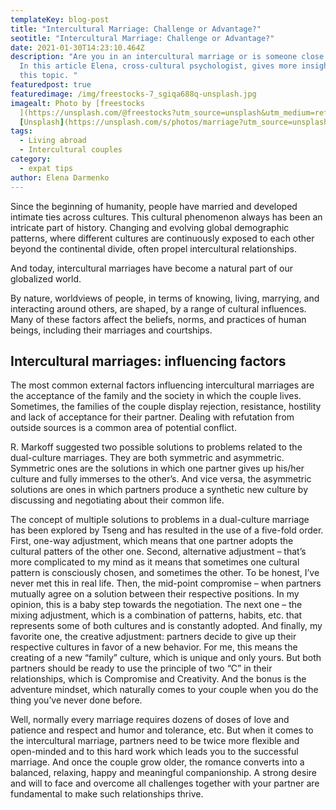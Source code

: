 ```yaml
---
templateKey: blog-post
title: "Intercultural Marriage: Challenge or Advantage?"
seotitle: "Intercultural Marriage: Challenge or Advantage?"
date: 2021-01-30T14:23:10.464Z
description: "Are you in an intercultural marriage or is someone close to you?
  In this article Elena, cross-cultural psychologist, gives more insights on
  this topic. "
featuredpost: true
featuredimage: /img/freestocks-7_sgiqa688q-unsplash.jpg
imagealt: Photo by [freestocks
  ](https://unsplash.com/@freestocks?utm_source=unsplash&utm_medium=referral&utm_content=creditCopyText)on
  [Unsplash](https://unsplash.com/s/photos/marriage?utm_source=unsplash&utm_medium=referral&utm_content=creditCopyText)
tags:
  - Living abroad
  - Intercultural couples
category:
  - expat tips
author: Elena Darmenko
---
```

Since the beginning of humanity, people have married and developed intimate ties across cultures. This cultural phenomenon always has been an intricate part of history. Changing and evolving global demographic patterns, where different cultures are continuously exposed to each other beyond the continental divide, often propel intercultural relationships.

And today, intercultural marriages have become a natural part of our globalized world.

By nature, worldviews of people, in terms of knowing, living, marrying, and interacting around others, are shaped, by a range of cultural influences. Many of these factors affect the beliefs, norms, and practices of human beings, including their marriages and courtships.

## Intercultural marriages: influencing factors

The most common external factors influencing intercultural marriages are the acceptance of the family and the society in which the couple lives. Sometimes, the families of the couple display rejection, resistance, hostility and lack of acceptance for their partner. Dealing with refutation from outside sources is a common area of potential conflict.

R. Markoff suggested two possible solutions to problems related to the dual-culture marriages. They are both symmetric and asymmetric. Symmetric ones are the solutions in which one partner gives up his/her culture and fully immerses to the other’s. And vice versa, the asymmetric solutions are ones in which partners produce a synthetic new culture by discussing and negotiating about their common life.

The concept of multiple solutions to problems in a dual-culture marriage has been explored by Tseng and has resulted in the use of a five-fold order. First, one-way adjustment, which means that one partner adopts the cultural patters of the other one. Second, alternative adjustment – that’s more complicated to my mind as it means that sometimes one cultural pattern is consciously chosen, and sometimes the other. To be honest, I’ve never met this in real life. Then, the mid-point compromise – when partners mutually agree on a solution between their respective positions. In my opinion, this is a baby step towards the negotiation. The next one – the mixing adjustment, which is a combination of patterns, habits, etc. that represents some of both cultures and is constantly adopted. And finally, my favorite one, the creative adjustment: partners decide to give up their respective cultures in favor of a new behavior. For me, this means the creating of a new “family” culture, which is unique and only yours. But both partners should be ready to use the principle of two “C” in their relationships, which is Compromise and Creativity. And the bonus is the adventure mindset, which naturally comes to your couple when you do the thing you’ve never done before.

Well, normally every marriage requires dozens of doses of love and patience and respect and humor and tolerance, etc. But when it comes to the intercultural marriage, partners need to be twice more flexible and open-minded and to this hard work which leads you to the successful marriage. And once the couple grow older, the romance converts into a balanced, relaxing, happy and meaningful companionship. A strong desire and will to face and overcome all challenges together with your partner are fundamental to make such relationships thrive.